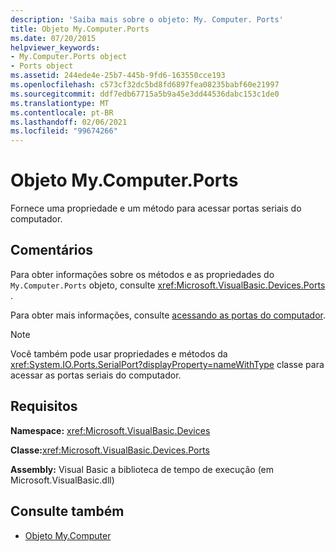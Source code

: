 ```yaml
---
description: 'Saiba mais sobre o objeto: My. Computer. Ports'
title: Objeto My.Computer.Ports
ms.date: 07/20/2015
helpviewer_keywords:
- My.Computer.Ports object
- Ports object
ms.assetid: 244ede4e-25b7-445b-9fd6-163550cce193
ms.openlocfilehash: c573cf32dc5bd8fd6897fea08235babf60e21997
ms.sourcegitcommit: ddf7edb67715a5b9a45e3dd44536dabc153c1de0
ms.translationtype: MT
ms.contentlocale: pt-BR
ms.lasthandoff: 02/06/2021
ms.locfileid: "99674266"
---
```

# <a name="mycomputerports-object"></a>Objeto My.Computer.Ports

Fornece uma propriedade e um método para acessar portas seriais do computador.  
  
## <a name="remarks"></a>Comentários  

 Para obter informações sobre os métodos e as propriedades do `My.Computer.Ports` objeto, consulte <xref:Microsoft.VisualBasic.Devices.Ports> .  
  
 Para obter mais informações, consulte [acessando as portas do computador](../../developing-apps/programming/computer-resources/accessing-the-computer-s-ports.md).  
  
> [!NOTE]
> Você também pode usar propriedades e métodos da <xref:System.IO.Ports.SerialPort?displayProperty=nameWithType> classe para acessar as portas seriais do computador.  
  
## <a name="requirements"></a>Requisitos  

 **Namespace:** <xref:Microsoft.VisualBasic.Devices>  
  
 **Classe:**<xref:Microsoft.VisualBasic.Devices.Ports>  
  
 **Assembly:** Visual Basic a biblioteca de tempo de execução (em Microsoft.VisualBasic.dll)  
  
## <a name="see-also"></a>Consulte também

- [Objeto My.Computer](my-computer-object.md)
